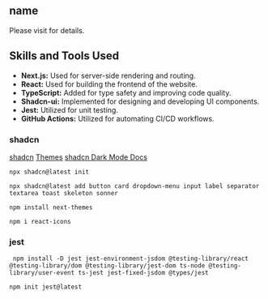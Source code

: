 ## name

Please visit []() for details.

## Skills and Tools Used

- **Next.js:** Used for server-side rendering and routing.
- **React:** Used for building the frontend of the website.
- **TypeScript:** Added for type safety and improving code quality.
- **Shadcn-ui:** Implemented for designing and developing UI components. 
- **Jest:** Utilized for unit testing.
- **GitHub Actions:** Utilized for automating CI/CD workflows.

### shadcn

[shadcn](https://ui.shadcn.com/)
[Themes](https://ui.shadcn.com/themes)
[shadcn Dark Mode Docs](https://ui.shadcn.com/docs/dark-mode/next)

```
npx shadcn@latest init

npx shadcn@latest add button card dropdown-menu input label separator textarea toast skeleton sonner
 
npm install next-themes

npm i react-icons

```

### jest

```
 npm install -D jest jest-environment-jsdom @testing-library/react @testing-library/dom @testing-library/jest-dom ts-node @testing-library/user-event ts-jest jest-fixed-jsdom @types/jest 

npm init jest@latest
 
```
